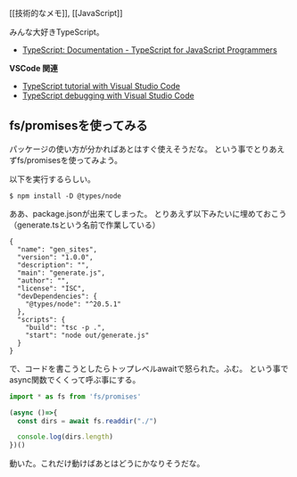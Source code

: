 [[技術的なメモ]], [[JavaScript]]

みんな大好きTypeScript。

- [TypeScript: Documentation - TypeScript for JavaScript Programmers](https://www.typescriptlang.org/docs/handbook/typescript-in-5-minutes.html)

**VSCode 関連**

- [TypeScript tutorial with Visual Studio Code](https://code.visualstudio.com/docs/typescript/typescript-tutorial)
- [TypeScript debugging with Visual Studio Code](https://code.visualstudio.com/docs/typescript/typescript-debugging)

## fs/promisesを使ってみる

パッケージの使い方が分かればあとはすぐ使えそうだな。
という事でとりあえずfs/promisesを使ってみよう。

以下を実行するらしい。

```
$ npm install -D @types/node
```

ああ、package.jsonが出来てしまった。
とりあえず以下みたいに埋めておこう（generate.tsという名前で作業している）

```
{
  "name": "gen_sites",
  "version": "1.0.0",
  "description": "",
  "main": "generate.js",
  "author": "",
  "license": "ISC",
  "devDependencies": {
    "@types/node": "^20.5.1"
  },
  "scripts": {
    "build": "tsc -p .",
    "start": "node out/generate.js"
  }
}
```

で、コードを書こうとしたらトップレベルawaitで怒られた。ふむ。
という事でasync関数でくくって呼ぶ事にする。

```typescript
import * as fs from 'fs/promises'

(async ()=>{
  const dirs = await fs.readdir("./")

  console.log(dirs.length)
})()
```

動いた。これだけ動けばあとはどうにかなりそうだな。